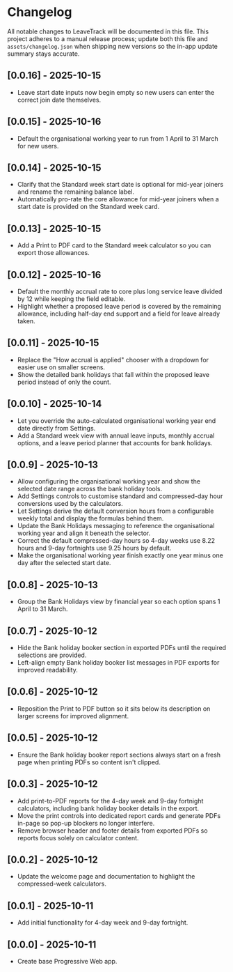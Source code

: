# Changelog

All notable changes to LeaveTrack will be documented in this file. This project adheres to a manual release process; update both this file and `assets/changelog.json` when shipping new versions so the in-app update summary stays accurate.

## [0.0.16] - 2025-10-15
- Leave start date inputs now begin empty so new users can enter the correct join date themselves.

## [0.0.15] - 2025-10-16
- Default the organisational working year to run from 1 April to 31 March for new users.

## [0.0.14] - 2025-10-15
- Clarify that the Standard week start date is optional for mid-year joiners and rename the remaining balance label.
- Automatically pro-rate the core allowance for mid-year joiners when a start date is provided on the Standard week card.

## [0.0.13] - 2025-10-15
- Add a Print to PDF card to the Standard week calculator so you can export those allowances.

## [0.0.12] - 2025-10-16
- Default the monthly accrual rate to core plus long service leave divided by 12 while keeping the field editable.
- Highlight whether a proposed leave period is covered by the remaining allowance, including half-day end support and a field for leave already taken.

## [0.0.11] - 2025-10-15
- Replace the "How accrual is applied" chooser with a dropdown for easier use on smaller screens.
- Show the detailed bank holidays that fall within the proposed leave period instead of only the count.

## [0.0.10] - 2025-10-14
- Let you override the auto-calculated organisational working year end date directly from Settings.
- Add a Standard week view with annual leave inputs, monthly accrual options, and a leave period planner that accounts for bank holidays.

## [0.0.9] - 2025-10-13
- Allow configuring the organisational working year and show the selected date range across the bank holiday tools.
- Add Settings controls to customise standard and compressed-day hour conversions used by the calculators.
- Let Settings derive the default conversion hours from a configurable weekly total and display the formulas behind them.
- Update the Bank Holidays messaging to reference the organisational working year and align it beneath the selector.
- Correct the default compressed-day hours so 4-day weeks use 8.22 hours and 9-day fortnights use 9.25 hours by default.
- Make the organisational working year finish exactly one year minus one day after the selected start date.

## [0.0.8] - 2025-10-13
- Group the Bank Holidays view by financial year so each option spans 1 April to 31 March.

## [0.0.7] - 2025-10-12
- Hide the Bank holiday booker section in exported PDFs until the required selections are provided.
- Left-align empty Bank holiday booker list messages in PDF exports for improved readability.

## [0.0.6] - 2025-10-12
- Reposition the Print to PDF button so it sits below its description on larger screens for improved alignment.

## [0.0.5] - 2025-10-12
- Ensure the Bank holiday booker report sections always start on a fresh page when printing PDFs so content isn't clipped.

## [0.0.3] - 2025-10-12
- Add print-to-PDF reports for the 4-day week and 9-day fortnight calculators, including bank holiday booker details in the export.
- Move the print controls into dedicated report cards and generate PDFs in-page so pop-up blockers no longer interfere.
- Remove browser header and footer details from exported PDFs so reports focus solely on calculator content.

## [0.0.2] - 2025-10-12
- Update the welcome page and documentation to highlight the compressed-week calculators.

## [0.0.1] - 2025-10-11
- Add initial functionality for 4-day week and 9-day fortnight.

## [0.0.0] - 2025-10-11
- Create base Progressive Web app.
